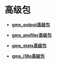 # 高级包

- **[gms_output高级包](gms_output工具包.md)**

- **[gms_profiler高级包](gms_profiler高级包.md)**  

- **[gms_stats高级包](gms_stats高级包.md)**  

- **[gms_i18n高级包](gms_i18n高级包.md)**  

